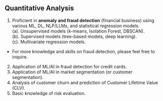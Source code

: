 ## Quantitative Analysis

1. Proficient in **anomaly and fraud detection** (financial business) using various ML, DL, NLP/LLMs, and statistical regression models. <br>
   (a). Unsupervised models (k-means, Isolation Forest, DBSCAN). <br>
   (b). Supervised models (tree-based models, deep learning). <br>
   (c). Multivariate regression models. <br>
- For more knowledge and skills on fraud detection, please feel free to inquire. <br>
2. Application of ML/AI in fraud detection for credit cards. <br>
3. Application of ML/AI in market segmentation (or customer segmentation). <br>
4. Analysis of customer churn and prediction of Customer Lifetime Value (CLV). <br>
5. Basic knowledge of risk evaluation.
